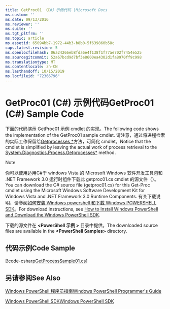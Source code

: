 ```yaml
---
title: GetProc01 （C#）示例代码 |Microsoft Docs
ms.custom: ''
ms.date: 09/13/2016
ms.reviewer: ''
ms.suite: ''
ms.tgt_pltfrm: ''
ms.topic: article
ms.assetid: 65094bb7-1972-44b3-b8b0-5f639860b58c
caps.latest.revision: 5
ms.openlocfilehash: 06a24266eb8fda6e4f138f1f77ae702f7454e525
ms.sourcegitcommit: 52a67bcd9d7bf3e8600ea4302d1fa8970ff9c998
ms.translationtype: MT
ms.contentlocale: zh-CN
ms.lasthandoff: 10/15/2019
ms.locfileid: "72366796"
---
```

# <a name="getproc01-c-sample-code"></a><span data-ttu-id="fb9a2-102">GetProc01 (C#) 示例代码</span><span class="sxs-lookup"><span data-stu-id="fb9a2-102">GetProc01 (C#) Sample Code</span></span>

<span data-ttu-id="fb9a2-103">下面的代码演示 GetProc01 示例 cmdlet 的实现。</span><span class="sxs-lookup"><span data-stu-id="fb9a2-103">The following code shows the implementation of the GetProc01 sample cmdlet.</span></span> <span data-ttu-id="fb9a2-104">请注意，通过将进程检索的实际工作保留给[Getprocesses \*](/dotnet/api/System.Diagnostics.Process.GetProcesses)方法，可简化 cmdlet。</span><span class="sxs-lookup"><span data-stu-id="fb9a2-104">Notice that the cmdlet is simplified by leaving the actual work of process retrieval to the [System.Diagnostics.Process.Getprocesses\*](/dotnet/api/System.Diagnostics.Process.GetProcesses) method.</span></span>

> [!NOTE]
> <span data-ttu-id="fb9a2-105">你可以使用适用C#于 windows Vista 的 Microsoft Windows 软件开发工具包和 .NET Framework 3.0 运行时组件下载此 getproc01.cs cmdlet 的源文件（）。</span><span class="sxs-lookup"><span data-stu-id="fb9a2-105">You can download the C# source file (getproc01.cs) for this Get-Proc cmdlet using the Microsoft Windows Software Development Kit for Windows Vista and .NET Framework 3.0 Runtime Components.</span></span> <span data-ttu-id="fb9a2-106">有关下载说明，请参阅[如何安装 Windows powershell 和下载 Windows POWERSHELL SDK](/powershell/developer/installing-the-windows-powershell-sdk)。</span><span class="sxs-lookup"><span data-stu-id="fb9a2-106">For download instructions, see [How to Install Windows PowerShell and Download the Windows PowerShell SDK](/powershell/developer/installing-the-windows-powershell-sdk).</span></span>
>
> <span data-ttu-id="fb9a2-107">下载的源文件在 **\<PowerShell 示例 >** 目录中提供。</span><span class="sxs-lookup"><span data-stu-id="fb9a2-107">The downloaded source files are available in the **\<PowerShell Samples>** directory.</span></span>

## <a name="code-sample"></a><span data-ttu-id="fb9a2-108">代码示例</span><span class="sxs-lookup"><span data-stu-id="fb9a2-108">Code Sample</span></span>

[!code-csharp[GetProcessSample01.cs](../../../../powershell-sdk-samples/SDK-2.0/csharp/GetProcessSample01/GetProcessSample01.cs#L11-L126 "GetProcessSample01.cs")]

## <a name="see-also"></a><span data-ttu-id="fb9a2-109">另请参阅</span><span class="sxs-lookup"><span data-stu-id="fb9a2-109">See Also</span></span>

[<span data-ttu-id="fb9a2-110">Windows PowerShell 程序员指南</span><span class="sxs-lookup"><span data-stu-id="fb9a2-110">Windows PowerShell Programmer's Guide</span></span>](./windows-powershell-programmer-s-guide.md)

[<span data-ttu-id="fb9a2-111">Windows PowerShell SDK</span><span class="sxs-lookup"><span data-stu-id="fb9a2-111">Windows PowerShell SDK</span></span>](../windows-powershell-reference.md)
